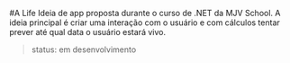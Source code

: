 #A Life
Ideia de app proposta durante o curso de .NET da MJV School. 
A ideia principal é criar uma interação com o usuário e com cálculos tentar prever até qual data o usuário estará vivo. 

> status: em desenvolvimento